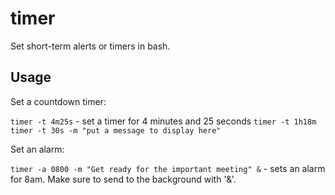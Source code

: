 # timer
Set short-term alerts or timers in bash.

## Usage
Set a countdown timer:

`timer -t 4m25s` - set a timer for 4 minutes and 25 seconds
`timer -t 1h18m`
`timer -t 30s -m "put a message to display here"`

Set an alarm:

`timer -a 0800 -m "Get ready for the important meeting" &` - sets an alarm for 8am. Make sure to send to the background with '&'.
